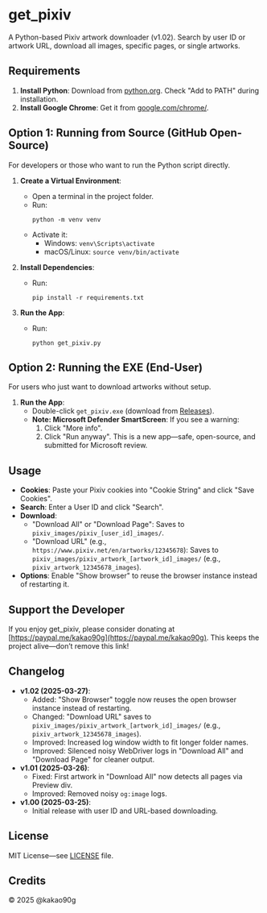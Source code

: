 # get_pixiv
A Python-based Pixiv artwork downloader (v1.02). Search by user ID or artwork URL, download all images, specific pages, or single artworks.

## Requirements
1. **Install Python**: Download from [python.org](https://www.python.org/). Check "Add to PATH" during installation.
2. **Install Google Chrome**: Get it from [google.com/chrome/](https://www.google.com/chrome/).

## Option 1: Running from Source (GitHub Open-Source)
For developers or those who want to run the Python script directly.

1. **Create a Virtual Environment**:
   - Open a terminal in the project folder.
   - Run:
     ```
     python -m venv venv
     ```
   - Activate it:
     - Windows: `venv\Scripts\activate`
     - macOS/Linux: `source venv/bin/activate`

2. **Install Dependencies**:
   - Run:
     ```
     pip install -r requirements.txt
     ```

3. **Run the App**:
   - Run:
     ```
     python get_pixiv.py
     ```

## Option 2: Running the EXE (End-User)
For users who just want to download artworks without setup.

1. **Run the App**:
   - Double-click `get_pixiv.exe` (download from [Releases](https://github.com/kakao90g/get_pixiv/releases)).
   - **Note: Microsoft Defender SmartScreen**: If you see a warning:
     1. Click "More info".
     2. Click "Run anyway".
     This is a new app—safe, open-source, and submitted for Microsoft review.

## Usage
- **Cookies**: Paste your Pixiv cookies into "Cookie String" and click "Save Cookies".
- **Search**: Enter a User ID and click "Search".
- **Download**: 
  - "Download All" or "Download Page": Saves to `pixiv_images/pixiv_[user_id]_images/`.
  - "Download URL" (e.g., `https://www.pixiv.net/en/artworks/12345678`): Saves to `pixiv_images/pixiv_artwork_[artwork_id]_images/` (e.g., `pixiv_artwork_12345678_images`).
- **Options**: Enable "Show browser" to reuse the browser instance instead of restarting it.

## Support the Developer
If you enjoy get_pixiv, please consider donating at [https://paypal.me/kakao90g](https://paypal.me/kakao90g). This keeps the project alive—don’t remove this link!

## Changelog
- **v1.02 (2025-03-27)**:
  - Added: "Show Browser" toggle now reuses the open browser instance instead of restarting.
  - Changed: "Download URL" saves to `pixiv_images/pixiv_artwork_[artwork_id]_images/` (e.g., `pixiv_artwork_12345678_images`).
  - Improved: Increased log window width to fit longer folder names.
  - Improved: Silenced noisy WebDriver logs in "Download All" and "Download Page" for cleaner output.
- **v1.01 (2025-03-26)**:
  - Fixed: First artwork in "Download All" now detects all pages via Preview div.
  - Improved: Removed noisy `og:image` logs.
- **v1.00 (2025-03-25)**:
  - Initial release with user ID and URL-based downloading.

## License
MIT License—see [LICENSE](LICENSE) file.

## Credits
© 2025 @kakao90g